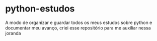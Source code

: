 # python-estudos
A modo de organizar e guardar todos os meus estudos sobre python e documentar meu avanço, criei esse repositório para me auxiliar nessa joranda
